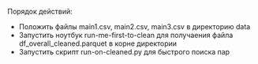 Порядок действий:
* Положить файлы main1.csv, main2.csv, main3.csv в директорию data
* Запустить ноутбук run-me-first-to-clean для получаения файла df_overall_cleaned.parquet в корне директории
* Запустить скрипт run-on-cleaned.py для быстрого поиска пар